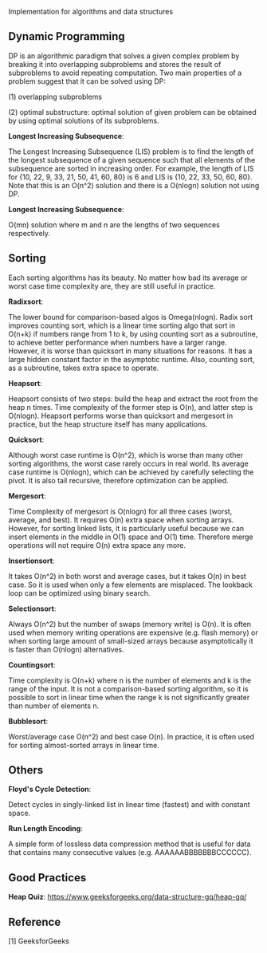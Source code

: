 Implementation for algorithms and data structures


## Dynamic Programming

DP is an algorithmic paradigm that solves a given complex problem by breaking it into overlapping subproblems and stores the result of subproblems to avoid repeating computation. Two main properties of a problem suggest that it can be solved using DP:

(1) overlapping subproblems

(2) optimal substructure: optimal solution of given problem can be obtained by using optimal solutions of its subproblems.

**Longest Increasing Subsequence**:

The Longest Increasing Subsequence (LIS) problem is to find the length of the longest subsequence of a given sequence such that all elements of the subsequence are sorted in increasing order. For example, the length of LIS for {10, 22, 9, 33, 21, 50, 41, 60, 80} is 6 and LIS is {10, 22, 33, 50, 60, 80}. Note that this is an O(n^2) solution and there is a O(nlogn) solution not using DP.

**Longest Increasing Subsequence**:

O(mn) solution where m and n are the lengths of two sequences respectively.


## Sorting

Each sorting algorithms has its beauty. No matter how bad its average or worst case time complexity are, they are still useful in practice.

**Radixsort**:

The lower bound for comparison-based algos is Omega(nlogn). Radix sort improves counting sort, which is a linear time sorting algo that sort in O(n+k) if numbers range from 1 to k, by using counting sort as a subroutine, to achieve better performance when numbers have a larger range. However, it is worse than quicksort in many situations for reasons. It has a large hidden constant factor in the asymptotic runtime. Also, counting sort, as a subroutine, takes extra space to operate.

**Heapsort**:

Heapsort consists of two steps: build the heap and extract the root from the heap n times. Time complexity of the former step is O(n), and latter step is O(nlogn). Heapsort performs worse than quicksort and mergesort in practice, but the heap structure itself has many applications.

**Quicksort**:

Although worst case runtime is O(n^2), which is worse than many other sorting algorithms, the worst case rarely occurs in real world. Its average case runtime is O(nlogn), which can be achieved by carefully selecting the pivot. It is also tail recursive, therefore optimization can be applied.

**Mergesort**:

Time Complexity of mergesort is O(nlogn) for all three cases (worst, average, and best). It requires O(n) extra space when sorting arrays. However, for sorting linked lists, it is particularly useful because we can insert elements in the middle in O(1) space and O(1) time. Therefore merge operations will not require O(n) extra space any more.

**Insertionsort**:

It takes O(n^2) in both worst and average cases, but it takes O(n) in best case. So it is used when only a few elements are misplaced. The lookback loop can be optimized using binary search.

**Selectionsort**:

Always O(n^2) but the number of swaps (memory write) is O(n). It is often used when memory writing operations are expensive (e.g. flash memory) or when sorting large amount of small-sized arrays because asymptotically it is faster than O(nlogn) alternatives.

**Countingsort**:

Time complexity is O(n+k) where n is the number of elements and k is the range of the input. It is not a comparison-based sorting algorithm, so it is possible to sort in linear time when the range k is not significantly greater than number of elements n.

**Bubblesort**:

Worst/average case O(n^2) and best case O(n). In practice, it is often used for sorting almost-sorted arrays in linear time.

## Others

**Floyd's Cycle Detection**:

Detect cycles in singly-linked list in linear time (fastest) and with constant space.

**Run Length Encoding**:

A simple form of lossless data compression method that is useful for data that contains many consecutive values (e.g. AAAAAABBBBBBBCCCCCC).

## Good Practices

**Heap Quiz**: https://www.geeksforgeeks.org/data-structure-gq/heap-gq/

## Reference

[1] GeeksforGeeks
